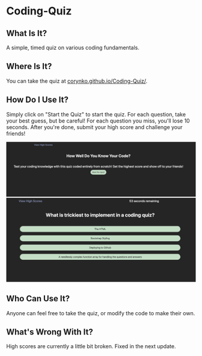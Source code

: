 # Coding-Quiz

## What Is It?

A simple, timed quiz on various coding fundamentals.

## Where Is It?

You can take the quiz at [corynko.github.io/Coding-Quiz/](corynko.github.io/Coding-Quiz/).

## How Do I Use It?

Simply click on "Start the Quiz" to start the quiz. For each question, take your best guess, but be careful! For each question you miss, you'll lose 10 seconds. After you're done, submit your high score and challenge your friends!

![screenshot-pre-start](./assets/images/image_1.png)
![screenshot-mid-quiz](./assets/images/image_2.png)

## Who Can Use It?

Anyone can feel free to take the quiz, or modify the code to make their own.

## What's Wrong With It?

High scores are currently a little bit broken. Fixed in the next update.
